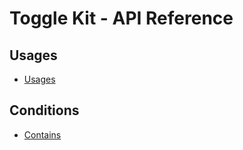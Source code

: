 # Toggle Kit - API Reference

## Usages

- [Usages](./usages/README.md)

## Conditions

- [Contains](./conditions/Contains.md)
